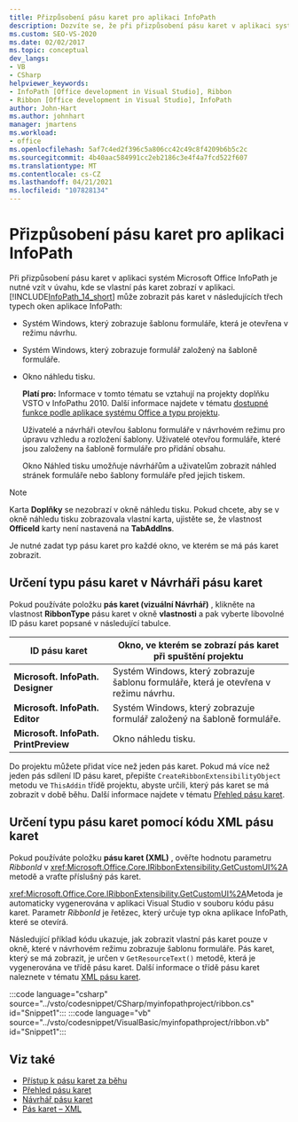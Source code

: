 ```yaml
---
title: Přizpůsobení pásu karet pro aplikaci InfoPath
description: Dozvíte se, že při přizpůsobení pásu karet v aplikaci systém Microsoft Office InfoPath je nutné vzít v úvahu, kde se vlastní pás karet zobrazí v aplikaci.
ms.custom: SEO-VS-2020
ms.date: 02/02/2017
ms.topic: conceptual
dev_langs:
- VB
- CSharp
helpviewer_keywords:
- InfoPath [Office development in Visual Studio], Ribbon
- Ribbon [Office development in Visual Studio], InfoPath
author: John-Hart
ms.author: johnhart
manager: jmartens
ms.workload:
- office
ms.openlocfilehash: 5af7c4ed2f396c5a806cc42c49c8f4209b6b5c2c
ms.sourcegitcommit: 4b40aac584991cc2eb2186c3e4f4a7fcd522f607
ms.translationtype: MT
ms.contentlocale: cs-CZ
ms.lasthandoff: 04/21/2021
ms.locfileid: "107828134"
---
```

# <a name="customize-a-ribbon-for-infopath"></a>Přizpůsobení pásu karet pro aplikaci InfoPath
  Při přizpůsobení pásu karet v aplikaci systém Microsoft Office InfoPath je nutné vzít v úvahu, kde se vlastní pás karet zobrazí v aplikaci. [!INCLUDE[InfoPath_14_short](../vsto/includes/infopath-14-short-md.md)] může zobrazit pás karet v následujících třech typech oken aplikace InfoPath:

- Systém Windows, který zobrazuje šablonu formuláře, která je otevřena v režimu návrhu.

- Systém Windows, který zobrazuje formulář založený na šabloně formuláře.

- Okno náhledu tisku.

  **Platí pro:** Informace v tomto tématu se vztahují na projekty doplňku VSTO v InfoPathu 2010. Další informace najdete v tématu [dostupné funkce podle aplikace systému Office a typu projektu](../vsto/features-available-by-office-application-and-project-type.md).

  Uživatelé a návrháři otevřou šablonu formuláře v návrhovém režimu pro úpravu vzhledu a rozložení šablony. Uživatelé otevřou formuláře, které jsou založeny na šabloně formuláře pro přidání obsahu.

  Okno Náhled tisku umožňuje návrhářům a uživatelům zobrazit náhled stránek formuláře nebo šablony formuláře před jejich tiskem.

> [!NOTE]
> Karta **Doplňky** se nezobrazí v okně náhledu tisku. Pokud chcete, aby se v okně náhledu tisku zobrazovala vlastní karta, ujistěte se, že vlastnost **OfficeId** karty není nastavená na **TabAddIns**.

 Je nutné zadat typ pásu karet pro každé okno, ve kterém se má pás karet zobrazit.

## <a name="specify-the-ribbon-type-in-the-ribbon-designer"></a>Určení typu pásu karet v Návrháři pásu karet
 Pokud používáte položku **pás karet (vizuální Návrhář)** , klikněte na vlastnost **RibbonType** pásu karet v okně **vlastnosti** a pak vyberte libovolné ID pásu karet popsané v následující tabulce.

|ID pásu karet|Okno, ve kterém se zobrazí pás karet při spuštění projektu|
|---------------|---------------------------------------------------------------------|
|**Microsoft. InfoPath. Designer**|Systém Windows, který zobrazuje šablonu formuláře, která je otevřena v režimu návrhu.|
|**Microsoft. InfoPath. Editor**|Systém Windows, který zobrazuje formulář založený na šabloně formuláře.|
|**Microsoft. InfoPath. PrintPreview**|Okno náhledu tisku.|

 Do projektu můžete přidat více než jeden pás karet. Pokud má více než jeden pás sdílení ID pásu karet, přepište `CreateRibbonExtensibilityObject` metodu ve `ThisAddin` třídě projektu, abyste určili, který pás karet se má zobrazit v době běhu. Další informace najdete v tématu [Přehled pásu karet](../vsto/ribbon-overview.md).

## <a name="specify-the-ribbon-type-by-using-ribbon-xml"></a>Určení typu pásu karet pomocí kódu XML pásu karet
 Pokud používáte položku **pásu karet (XML)** , ověřte hodnotu parametru *RibbonId* v <xref:Microsoft.Office.Core.IRibbonExtensibility.GetCustomUI%2A> metodě a vraťte příslušný pás karet.

 <xref:Microsoft.Office.Core.IRibbonExtensibility.GetCustomUI%2A>Metoda je automaticky vygenerována v aplikaci Visual Studio v souboru kódu pásu karet. Parametr *RibbonId* je řetězec, který určuje typ okna aplikace InfoPath, které se otevírá.

 Následující příklad kódu ukazuje, jak zobrazit vlastní pás karet pouze v okně, které v návrhovém režimu zobrazuje šablonu formuláře. Pás karet, který se má zobrazit, je určen v `GetResourceText()` metodě, která je vygenerována ve třídě pásu karet. Další informace o třídě pásu karet naleznete v tématu [XML pásu karet](../vsto/ribbon-xml.md).

 :::code language="csharp" source="../vsto/codesnippet/CSharp/myinfopathproject/ribbon.cs" id="Snippet1":::
 :::code language="vb" source="../vsto/codesnippet/VisualBasic/myinfopathproject/ribbon.vb" id="Snippet1":::

## <a name="see-also"></a>Viz také
- [Přístup k pásu karet za běhu](../vsto/accessing-the-ribbon-at-run-time.md)
- [Přehled pásu karet](../vsto/ribbon-overview.md)
- [Návrhář pásu karet](../vsto/ribbon-designer.md)
- [Pás karet – XML](../vsto/ribbon-xml.md)
